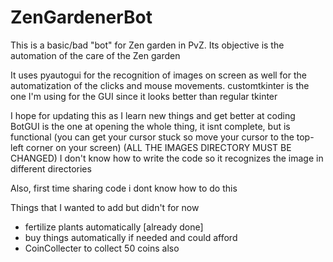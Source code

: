 # ZenGardenerBot
This is a basic/bad "bot" for Zen garden in PvZ. Its objective is the automation of the care of the Zen garden

It uses pyautogui for the recognition of images on screen as well for the automatization of the clicks and mouse movements.
customtkinter is the one I'm using for the GUI since it looks better than regular tkinter

I hope for updating this as I learn new things and get better at coding
BotGUI is the one at opening the whole thing, it isnt complete, but is functional (you can get your cursor stuck so move your cursor to the top-left corner on your screen)
(ALL THE IMAGES DIRECTORY MUST BE CHANGED) I don't know how to write the code so it recognizes the image in different directories

Also, first time sharing code i dont know how to do this

Things that I wanted to add but didn't for now
- fertilize plants automatically [already done]
- buy things automatically if needed and could afford
- CoinCollecter to collect 50 coins also
